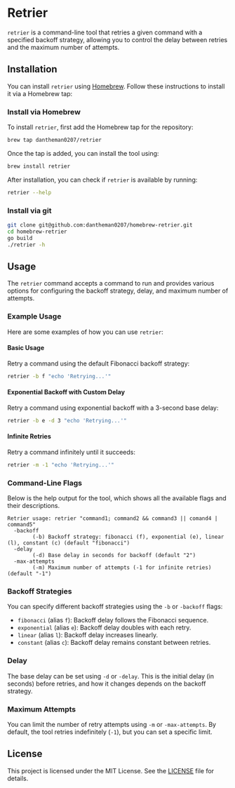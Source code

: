 # Retrier

`retrier` is a command-line tool that retries a given command with a specified backoff strategy, allowing you to control the delay between retries and the maximum number of attempts.

## Installation

You can install `retrier` using [Homebrew](https://brew.sh/). Follow these instructions to install it via a Homebrew tap:

### Install via Homebrew

To install `retrier`, first add the Homebrew tap for the repository:

```bash
brew tap dantheman0207/retrier
```

Once the tap is added, you can install the tool using:

```bash
brew install retrier
```

After installation, you can check if `retrier` is available by running:

```bash
retrier --help
```

### Install via git

```bash
git clone git@github.com:dantheman0207/homebrew-retrier.git
cd homebrew-retrier
go build
./retrier -h
```

## Usage

The `retrier` command accepts a command to run and provides various options for configuring the backoff strategy, delay, and maximum number of attempts.

### Example Usage

Here are some examples of how you can use `retrier`:

#### Basic Usage

Retry a command using the default Fibonacci backoff strategy:

```bash
retrier -b f "echo 'Retrying...'"
```

#### Exponential Backoff with Custom Delay

Retry a command using exponential backoff with a 3-second base delay:

```bash
retrier -b e -d 3 "echo 'Retrying...'"
```

#### Infinite Retries

Retry a command infinitely until it succeeds:

```bash
retrier -m -1 "echo 'Retrying...'"
```

### Command-Line Flags

Below is the help output for the tool, which shows all the available flags and their descriptions.

```
Retrier usage: retrier "command1; command2 && command3 || comand4 | command5"
  -backoff
        (-b) Backoff strategy: fibonacci (f), exponential (e), linear (l), constant (c) (default "fibonacci")
  -delay
        (-d) Base delay in seconds for backoff (default "2")
  -max-attempts
        (-m) Maximum number of attempts (-1 for infinite retries) (default "-1")
```

### Backoff Strategies

You can specify different backoff strategies using the `-b` or `-backoff` flags:

- `fibonacci` (alias `f`): Backoff delay follows the Fibonacci sequence.
- `exponential` (alias `e`): Backoff delay doubles with each retry.
- `linear` (alias `l`): Backoff delay increases linearly.
- `constant` (alias `c`): Backoff delay remains constant between retries.

### Delay

The base delay can be set using `-d` or `-delay`. This is the initial delay (in seconds) before retries, and how it changes depends on the backoff strategy.

### Maximum Attempts

You can limit the number of retry attempts using `-m` or `-max-attempts`. By default, the tool retries indefinitely (`-1`), but you can set a specific limit.

## License

This project is licensed under the MIT License. See the [LICENSE](LICENSE) file for details.